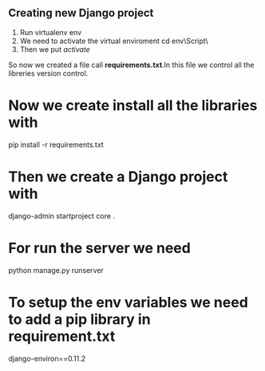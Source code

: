 ## Creating new Django project

1. Run virtualenv env
2. We need to activate the virtual enviroment
   cd env\Script\  
3. Then we put *activate*

So now we created a file call **requirements.txt**.In this file we control all the libreries version control.

# Now we create install all the libraries with
pip install -r requirements.txt

# Then we create a Django project with
django-admin startproject core .

# For run the server we need
python manage.py runserver  

# To setup the env variables we need to add a pip library in requirement.txt
django-environ==0.11.2

